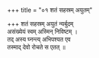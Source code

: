 +++
title = "०१ शतं सहस्रम् अयुतम्"

+++
शतं सहस्रम् अयुतं न्यर्बुदम्  
असंख्येयं स्वम् अस्मिन् निविष्टम् ।  
तद् अस्य घ्नन्त्य् अभिपश्यत एव  
तस्माद् देवो रोचते स एतत् ॥